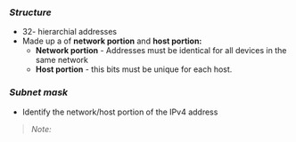 ### ___Structure___
- 32- hierarchial addresses
- Made up a of __network portion__ and __host portion:__
	- __Network portion__ - Addresses must be identical for all devices in the same network
	- __Host portion__ - this bits must be unique for each host.

### ___Subnet mask___
- Identify the network/host portion of the IPv4 address
>_Note:_ 